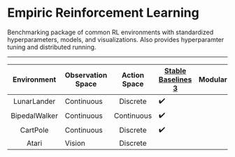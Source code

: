 # Empiric Reinforcement Learning

Benchmarking package of common RL environments with standardized hyperparameters, models, and visualizations. Also provides hyperparamter tuning and distributed running.

- - -




|  Environment  | Observation Space | Action Space | [Stable Baselines 3](https://github.com/DLR-RM/stable-baselines3)   | ModularBaselines | Ray Rllib |
|:-------------:|-------------------|:------------:|--------------------|------------------|-----------|
|  LunarLander  | Continuous        | Discrete     | :heavy_check_mark: |                  |           |
| BipedalWalker | Continuous        | Continuous   | :heavy_check_mark: |                  |           |
| CartPole      | Continuous        | Discrete     | :heavy_check_mark: |                  |           |
| Atari         | Vision            | Discrete     |                    |                  |           |